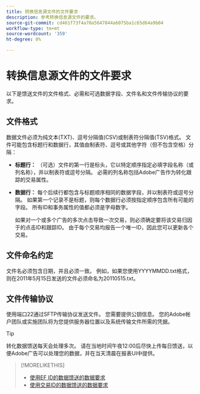 ```yaml
---
title: 转换信息源文件的文件要求
description: 参考转换信息源文件的要求。
source-git-commit: cd461f73f4a70a5647844a6075ba1c65d64a9b04
workflow-type: tm+mt
source-wordcount: '359'
ht-degree: 0%

---
```


# 转换信息源文件的文件要求

以下是馈送文件的文件格式、必需和可选数据字段、文件名和文件传输协议的要求。

## 文件格式

数据文件必须为纯文本(TXT)、逗号分隔值(CSV)或制表符分隔值(TSV)格式。 文件可能包含标题行和数据行，其值由制表符、逗号或其他字符（但不包含空格）分隔：

* **标题行：** （可选）文件的第一行是标头，它以特定顺序指定必填字段名称（或列名称），并以制表符或逗号分隔。 必需的列名称包括Adobe广告作为转化跟踪的交易属性。

* **数据行：** 每个后续行都包含与标题顺序相同的数据字段，并以制表符或逗号分隔。 如果第一个记录不是标题，则每个数据行必须按指定顺序包含所有可能的字段。 所有ID和事务属性的值都必须是字母数字。

   如果对一个或多个广告的多次点击导致一次交易，则必须确定要将该交易归因于的点击ID和跟踪ID。 由于每个交易均报告一个唯一ID，因此您可以更新各个交易。

## 文件命名约定

文件名必须包含日期，并且必须一致。 例如，如果您使用YYYYMMDD.txt格式，则在2011年5月15日发送的文件必须命名为20110515.txt。

## 文件传输协议

使用端口22通过SFTP传输协议发送文件。 您需要提供公钥信息。  您的Adobe帐户团队或实施团队将为您提供服务器位置以及系统传输文件所需的凭据。

>[!TIP]
>
>转化数据馈送每天会处理多次。 请在当地时间午夜12:00后尽快上传每日馈送，以便Adobe广告可以处理您的数据，并在当天清晨在报表UI中提供。

>[!MORELIKETHIS]
>
>* [使用EF ID的数据馈送的数据要求](/help/search-social-commerce/tracking/feed-ef-id-data-requirements.md)
>* [使用交易ID的数据馈送的数据要求](/help/search-social-commerce/tracking/feed-transaction-id-data-requirements.md)


